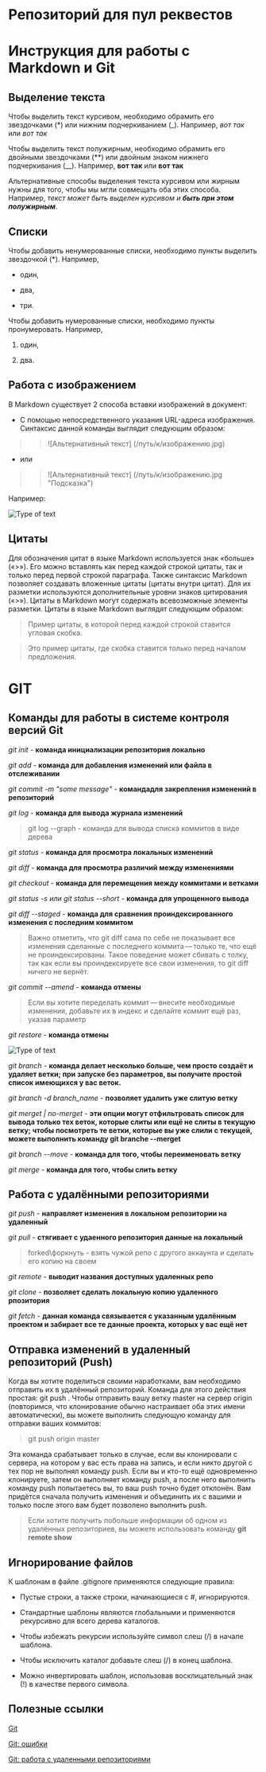# Репозиторий для пул реквестов

# Инструкция для работы с Markdown и Git

## Выделение текста 

Чтобы выделить текст курсивом, необходимо обрамить его звездочками (*) или нижним подчеркиванием (_). Например, *вот так* или _вот так_

Чтобы выделить текст полужирным, необходимо обрамить его двойными звездочками (**) или двойным знаком нижнего подчеркивания (__). Например, **вот так** или __вот так__

Альтернативные способы выделения текста курсивом или жирным нужны для того, чтобы мы мгли совмещать оба этих способа. Например, _текст может быть выделен курсивом и **быть при этом полужирным**_.

## Списки

Чтобы добавить ненумерованные списки, необходимо пункты выделить звездочкой (*). Например, 

* один,

* два, 

* три. 

Чтобы добавить нумерованные списки, необходимо пункты пронумеровать. Например, 

1. один, 

2. два. 

## Работа с изображением 

В Markdown существует 2 способа вставки изображений в документ:

* С помощью непосредственного указания URL-адреса изображения. Синтаксис данной команды выглядит следующим образом:
> >![Альтернативный текст] (/путь/к/изображению.jpg)

* или

> >![Альтернативный текст] (/путь/к/изображению.jpg "Подсказка")

Например: 

![Type of text](https://www.yizemoulds.com/ogback/eWebEditor/uploadfile/20180411144252244.jpg "Picture was adde with such command, ![text(link to picture)] ")

## Цитаты 

Для обозначения цитат в языке Markdown используется знак «больше» («>»). Его можно вставлять как перед каждой строкой цитаты, так и только перед первой строкой параграфа. Также синтаксис Markdown позволяет создавать вложенные цитаты (цитаты внутри цитат). Для их разметки используются дополнительные уровни знаков цитирования («>»). Цитаты в Markdown могут содержать всевозможные элементы разметки. Цитаты в языке Markdown выглядят следующим образом:

> Пример цитаты, 
> в которой перед каждой строкой 
> ставится угловая скобка. 

> Это пример цитаты, где скобка ставится только перед началом предложения.

# GIT

## Команды для работы в системе контроля версий Git

*git init* - **команда инициализации репозитория локально**

*git add* - **команда для добавления изменений или файла в отслеживании**

*git commit -m "some message"* - **командадля закрепления изменений в репозиторий**

*git log* - **команда для вывода журнала изменений**

> git log --graph - команда для вывода списка коммитов в виде дерева

*git status* - **команда для просмотра локальных изменений**

*git diff* - **команда для просмотра различий между изменениями**

*git checkout* - **команда для перемещения между коммитами и ветками**

*git status -s или git status --short* - **команда для упрощенного вывода**

*git diff --staged* - **команда для сравнения проиндексированного изменения с последним коммитом**

> Важно отметить, что git diff сама по себе не показывает все изменения сделанные с последнего коммита — только те, что ещё не проиндексированы. Такое поведение может сбивать с толку, так как если вы проиндексируете все свои изменения, то git diff ничего не вернёт.

*git commit --amend* - **команда отмены**
> Если вы хотите переделать коммит — внесите необходимые изменения, добавьте их в индекс и сделайте коммит ещё раз, указав параметр

*git restore* - **команда отмены**

![Type of text](https://git-scm.com/book/en/v2/images/basic-branching-1.png "Picture was adde with such command, ![text(link to picture)] ")

*git branch* - **команда делает несколько больше, чем просто создаёт и удаляет ветки; при запуске без параметров, вы получите простой список имеющихся у вас веток.**

*git branch -d branch_name* - **позволяет удалить уже слитую ветку**

*git merget | no-merget* - **эти опции могут отфильтровать список для вывода только тех веток, которые слиты или ещё не слиты в текущую ветку; чтобы посмотреть те ветки, которые вы уже слили с текущей, можете выполнить команду git branche --merget**

*git branch --move* - **команда для того, чтобы переименовать ветку**

*git merge* - **команда для того, чтобы слить ветку**

## Работа с удалёнными репозиториями

*git push* - **направляет изменения в локальном репозитории на удаленный**

*git pull* - **стягивает с удаенного репозитория данные на локальный**

> forked\форкнуть - взять чужой репо с другого аккаунта и сделать его копию на своем

*git remote* - **выводит названия доступных удаленных репо**

*git clone* - **позволяет сделать локальную копию удаленного рпозитория**

*git fetch* - **данная команда связывается с указанным удалённым проектом и забирает все те данные проекта, которых у вас ещё нет**

## Отправка изменений в удаленный репозиторий (Push)

Когда вы хотите поделиться своими наработками, вам необходимо отправить их в удалённый репозиторий. Команда для этого действия простая: git push <remote-name> <branch-name>. Чтобы отправить вашу ветку master на сервер origin (повторимся, что клонирование обычно настраивает оба этих имени автоматически), вы можете выполнить следующую команду для отправки ваших коммитов:

> git push origin master

Эта команда срабатывает только в случае, если вы клонировали с сервера, на котором у вас есть права на запись, и если никто другой с тех пор не выполнял команду push. Если вы и кто-то ещё одновременно клонируете, затем он выполняет команду push, а после него выполнить команду push попытаетесь вы, то ваш push точно будет отклонён. Вам придётся сначала получить изменения и объединить их с вашими и только после этого вам будет позволено выполнить push.

> Если хотите получить побольше информации об одном из удалённых репозиториев, вы можете использовать команду **git remote show <remote>**

## Игнорирование файлов 

К шаблонам в файле .gitignore применяются следующие правила:

* Пустые строки, а также строки, начинающиеся с #, игнорируются.

* Стандартные шаблоны являются глобальными и применяются рекурсивно для всего дерева каталогов.

* Чтобы избежать рекурсии используйте символ слеш (/) в начале шаблона.

* Чтобы исключить каталог добавьте слеш (/) в конец шаблона.

* Можно инвертировать шаблон, использовав восклицательный знак (!) в качестве первого символа.

## Полезные ссылки 
[Git ](http://git-scm.com/book/ru/v2/%D0%9E%D1%81%D0%BD%D0%BE%D0%B2%D1%8B-Git-%D0%97%D0%B0%D0%BF%D0%B8%D1%81%D1%8C-%D0%B8%D0%B7%D0%BC%D0%B5%D0%BD%D0%B5%D0%BD%D0%B8%D0%B9-%D0%B2-%D1%80%D0%B5%D0%BF%D0%BE%D0%B7%D0%B8%D1%82%D0%BE%D1%80%D0%B8%D0%B9 "основной учебник")

[Git: ошибки](https://question-it.com/questions/338809/oshibka-git-kljuch-ne-soderzhit-razdel)

[Git: работа с удаленными репозиториями](https://git-scm.com/book/ru/v2/%D0%9E%D1%81%D0%BD%D0%BE%D0%B2%D1%8B-Git-%D0%A0%D0%B0%D0%B1%D0%BE%D1%82%D0%B0-%D1%81-%D1%83%D0%B4%D0%B0%D0%BB%D1%91%D0%BD%D0%BD%D1%8B%D0%BC%D0%B8-%D1%80%D0%B5%D0%BF%D0%BE%D0%B7%D0%B8%D1%82%D0%BE%D1%80%D0%B8%D1%8F%D0%BC%D0%B8)